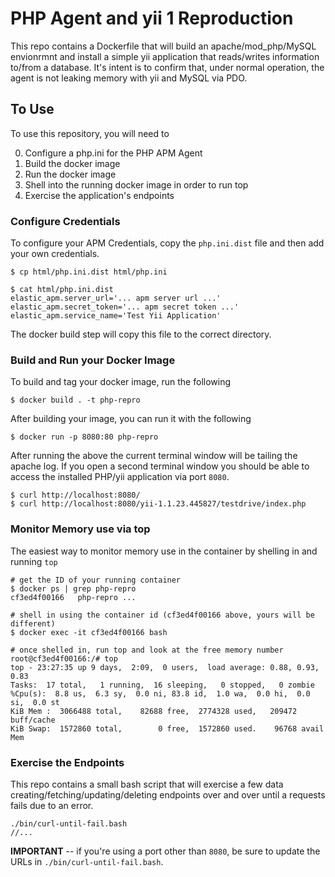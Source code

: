 # PHP Agent and yii 1 Reproduction

This repo contains a Dockerfile that will build an apache/mod_php/MySQL envionrmnt and install a simple yii application that reads/writes information to/from a database.  It's intent is to confirm that, under normal operation, the agent is not leaking memory with yii and MySQL via PDO. 

## To Use

To use this repository, you will need to 

0. Configure a php.ini for the PHP APM Agent
1. Build the docker image
2. Run the docker image
3. Shell into the running docker image in order to run top
4. Exercise the application's endpoints

### Configure Credentials

To configure your APM Credentials, copy the `php.ini.dist` file and then add your own credentials.

    $ cp html/php.ini.dist html/php.ini
    
    $ cat html/php.ini.dist
    elastic_apm.server_url='... apm server url ...'
    elastic_apm.secret_token='... apm secret token ...'
    elastic_apm.service_name='Test Yii Application'
    
The docker build step will copy this file to the correct directory.

### Build and Run your Docker Image

To build and tag your docker image, run the following    

    $ docker build . -t php-repro

After building your image, you can run it with the following

    $ docker run -p 8080:80 php-repro
    
After running the above the current terminal window will be tailing the apache log.  If you open a second terminal window you should be able to access the installed PHP/yii application via port `8080`. 

    $ curl http://localhost:8080/    
    $ curl http://localhost:8080/yii-1.1.23.445827/testdrive/index.php
    
### Monitor Memory use via top

The easiest way to monitor memory use in the container by shelling in and running `top`

    # get the ID of your running container
    $ docker ps | grep php-repro       
    cf3ed4f00166   php-repro ...
    
    # shell in using the container id (cf3ed4f00166 above, yours will be different)     
    $ docker exec -it cf3ed4f00166 bash

    # once shelled in, run top and look at the free memory number
    root@cf3ed4f00166:/# top
    top - 23:27:35 up 9 days,  2:09,  0 users,  load average: 0.88, 0.93, 0.83
    Tasks:  17 total,   1 running,  16 sleeping,   0 stopped,   0 zombie
    %Cpu(s):  8.8 us,  6.3 sy,  0.0 ni, 83.8 id,  1.0 wa,  0.0 hi,  0.0 si,  0.0 st
    KiB Mem :  3066488 total,    82688 free,  2774328 used,   209472 buff/cache
    KiB Swap:  1572860 total,        0 free,  1572860 used.    96768 avail Mem 

### Exercise the Endpoints

This repo contains a small bash script that will exercise a few data creating/fetching/updating/deleting endpoints over and over until a requests fails due to an error. 

    ./bin/curl-until-fail.bash
    //...

**IMPORTANT** -- if you're using a port other than `8080`, be sure to update the URLs in `./bin/curl-until-fail.bash`.

